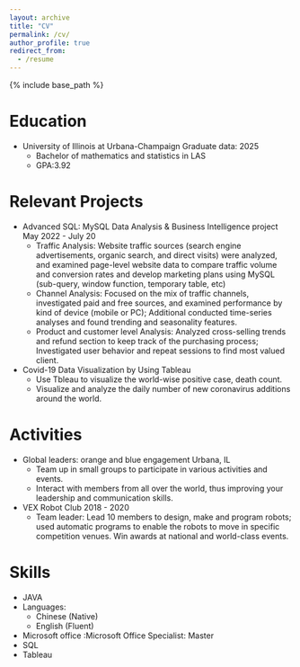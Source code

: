 ```yaml
---
layout: archive
title: "CV"
permalink: /cv/
author_profile: true
redirect_from:
  - /resume
---
```


{% include base_path %}

Education
======
* University of Illinois at Urbana-Champaign         Graduate data: 2025
    * Bachelor of mathematics and statistics in LAS
    * GPA:3.92

Relevant Projects
======
* Advanced SQL: MySQL Data Analysis & Business Intelligence project           May 2022 - July 20
   * Traffic Analysis: Website traffic sources (search engine advertisements, organic search, and direct visits) were
analyzed, and examined page-level website data to compare traffic volume and conversion rates and develop
marketing plans using MySQL (sub-query, window function, temporary table, etc)
   * Channel Analysis: Focused on the mix of traffic channels, investigated paid and free sources, and examined
performance by kind of device (mobile or PC); Additional conducted time-series analyses and found trending and
seasonality features.
   * Product and customer level Analysis: Analyzed cross-selling trends and refund section to keep track of the
purchasing process; Investigated user behavior and repeat sessions to find most valued client.
* Covid-19 Data Visualization by Using Tableau
   * Use Tbleau to visualize the world-wise positive case, death count.
   * Visualize and analyze the daily number of new coronavirus additions around the world.

Activities
======
* Global leaders: orange and blue engagement Urbana, IL
    * Team up in small groups to participate in various activities and events.
    * Interact with members from all over the world, thus improving your leadership and communication skills.
* VEX Robot Club    2018 - 2020
    * Team leader: Lead 10 members to design, make and program robots; used automatic programs to enable the robots to move in specific competition venues. Win awards at national and world-class events.

Skills
======
* JAVA 
* Languages:
  * Chinese (Native)
  * English (Fluent)
* Microsoft office :Microsoft Office Specialist: Master
* SQL
* Tableau


